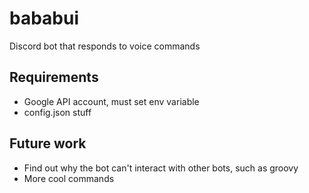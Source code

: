 # bababui
Discord bot that responds to voice commands

## Requirements
- Google API account, must set env variable
- config.json stuff

## Future work
- Find out why the bot can't interact with other bots, such as groovy
- More cool commands
